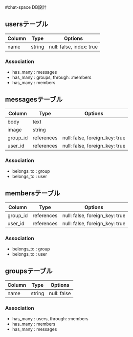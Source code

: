 #chat-space DB設計
## usersテーブル
| Column | Type | Options |
|-----------|------------|------------|
| name | string | null: false, index: true |
### Association
- has_many : messages
- has_many : groups, through: :members
- has_many : members

## messagesテーブル
| Column | Type | Options |
|-----------|------------|------------|
| body | text |  |
| image | string |  |
| group_id | references | null: false,  foreign_key: true |
| user_id | references | null: false,  foreign_key: true |
### Association
- belongs_to : group
- belongs_to : user

## membersテーブル
| Column | Type | Options |
|-----------|------------|------------|
| group_id | references | null: false,  foreign_key: true |
| user_id | references | null: false,  foreign_key: true |
### Association
- belongs_to : group
- belongs_to : user

## groupsテーブル
| Column | Type | Options |
|-----------|------------|------------|
| name | string | null: false	 |
### Association
- has_many : users, through: :members
- has_many : members
- has_many : messages
